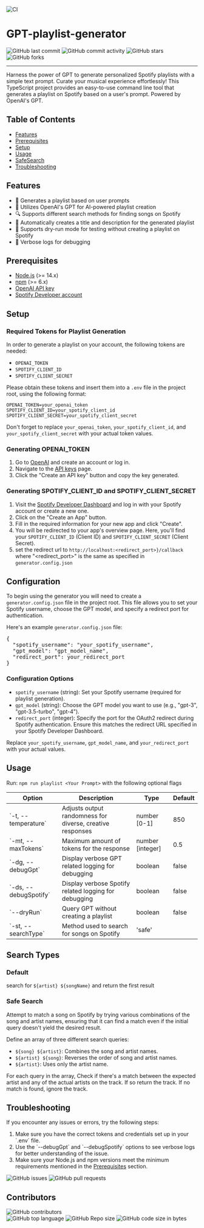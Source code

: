 
![CI](https://img.shields.io/github/actions/workflow/status/Ari-Kishon/GPT-playlist-generator/.github/workflows/build.yml?logo=github&style=for-the-badge)
# GPT-playlist-generator
![GitHub last commit](https://img.shields.io/github/last-commit/Ari-Kishon/GPT-playlist-generator?style=for-the-badge)
![GitHub commit activity](https://img.shields.io/github/commit-activity/m/Ari-Kishon/GPT-playlist-generator?style=for-the-badge)
![GitHub stars](https://img.shields.io/github/stars/Ari-Kishon/GPT-playlist-generator?style=for-the-badge)
![GitHub forks](https://img.shields.io/github/forks/Ari-Kishon/GPT-playlist-generator?style=for-the-badge)

---

Harness the power of GPT to generate personalized Spotify playlists with a simple text prompt. Curate your musical experience effortlessly!
This TypeScript project provides an easy-to-use command line tool that generates a playlist on Spotify based on a user's prompt. Powered by OpenAI's GPT.

## Table of Contents

- [Features](#features)
- [Prerequisites](#prerequisites)
- [Setup](#setup)
- [Usage](#usage)
- [SafeSearch](#safe-search)
- [Troubleshooting](#troubleshooting)
## Features

- 🎵 Generates a playlist based on user prompts
- 🧠 Utilizes OpenAI's GPT for AI-powered playlist creation
- 🔍 Supports different search methods for finding songs on Spotify
- 📝 Automatically creates a title and description for the generated playlist
- 🚀 Supports dry-run mode for testing without creating a playlist on Spotify
- 🐛 Verbose logs for debugging

## Prerequisites
- [Node.js](https://nodejs.org/) (>= 14.x)
- [npm](https://www.npmjs.com/) (>= 6.x)
- [OpenAI API key](https://beta.openai.com/signup/)
- [Spotify Developer account](https://developer.spotify.com/dashboard/applications)

## Setup
### **Required Tokens for Playlist Generation**

In order to generate a playlist on your account, the following tokens are needed:

- `OPENAI_TOKEN`
- `SPOTIFY_CLIENT_ID`
- `SPOTIFY_CLIENT_SECRET`

Please obtain these tokens and insert them into a `.env` file in the project root, using the following format:

```
OPENAI_TOKEN=your_openai_token
SPOTIFY_CLIENT_ID=your_spotify_client_id
SPOTIFY_CLIENT_SECRET=your_spotify_client_secret
```

Don't forget to replace `your_openai_token`, `your_spotify_client_id`, and `your_spotify_client_secret` with your actual token values.
### Generating **OPENAI_TOKEN**

1. Go to [OpenAI](https://beta.openai.com/signup/) and create an account or log in.
2. Navigate to the [API keys](https://beta.openai.com/account/api-keys) page.
3. Click the "Create an API key" button and copy the key generated.

### Generating **SPOTIFY_CLIENT_ID** and **SPOTIFY_CLIENT_SECRET**

1. Visit the [Spotify Developer Dashboard](https://developer.spotify.com/dashboard/applications) and log in with your Spotify account or create a new one.
2. Click on the "Create an App" button.
3. Fill in the required information for your new app and click "Create".
4. You will be redirected to your app's overview page. Here, you'll find your `SPOTIFY_CLIENT_ID` (Client ID) and `SPOTIFY_CLIENT_SECRET` (Client Secret).
5. set the redirect url to `http://localhost:<redirect_port>}/callback` where "<redirect_port>" is the same as specified in ``generator.config.json``

## Configuration

To begin using the generator you will need to create a `generator.config.json` file in the project root. This file allows you to set your Spotify username, choose the GPT model, and specify a redirect port for authentication.

Here's an example `generator.config.json` file:

<pre>
{
  "spotify_username": "your_spotify_username",
  "gpt_model": "gpt_model_name",
  "redirect_port": your_redirect_port
}
</pre>

### Configuration Options

- `spotify_username` (string): Set your Spotify username (required for playlist generation).
- `gpt_model` (string): Choose the GPT model you want to use (e.g., "gpt-3", "gpt-3.5-turbo", "gpt-4").
- `redirect_port` (integer): Specify the port for the OAuth2 redirect during Spotify authentication. Ensure this matches the redirect URL specified in your Spotify Developer Dashboard.

Replace `your_spotify_username`, `gpt_model_name`, and `your_redirect_port` with your actual values.
## Usage
Run: ``npm run playlist <Your Prompt>`` with the following optional flags

| Option                        | Description                                                                     | Type  | Default 
|-------------------------------|---------------------------------------------------------------------------------|----------|-------|
| \`-t, --temperature\`           | Adjusts output randomness for diverse, creative responses                       | number [0-1] | 850 |
| \`-mt, --maxTokens\`            | Maximum amount of tokens for the response                                       | number [integer] | 0.5 | 
| \`-dg, --debugGpt\`             | Display verbose GPT related logging for debugging                               | boolean | false |
| \`-ds, --debugSpotify\`         | Display verbose Spotify related logging for debugging                           | boolean | false |
| \`--dryRun\`                    | Query GPT without creating a playlist                                           | boolean | false |
| \`-st, --searchType\`           | Method used to search for songs on Spotify                                      | 'safe' | |

## Search Types
### Default 
search for `${artist} ${songName}` and return the first result
### Safe Search

Attempt to match a song on Spotify by trying various combinations of the song and artist names, ensuring that it can find a match even if the initial query doesn't yield the desired result.

Define an array of three different search queries:

- `${song} ${artist}`: Combines the song and artist names.
- `${artist} ${song}`: Reverses the order of song and artist names.
- `${artist}`: Uses only the artist name.

For each query in the array, Check if there's a match between the expected artist and any of the actual artists on the track. If so return the track.
If no match is found, ignore the track.



## Troubleshooting

If you encounter any issues or errors, try the following steps:

1. Make sure you have the correct tokens and credentials set up in your \`.env\` file.
2. Use the \`--debugGpt\` and \`--debugSpotify\` options to see verbose logs for better understanding of the issue.
3. Make sure your Node.js and npm versions meet the minimum requirements mentioned in the [Prerequisites](#prerequisites) section.

![GitHub issues](https://img.shields.io/github/issues/Ari-Kishon/GPT-playlist-generator?style=for-the-badge)
![GitHub pull requests](https://img.shields.io/github/issues-pr/Ari-Kishon/GPT-playlist-generator?style=for-the-badge)


## Contributors 
![GitHub contributors](https://img.shields.io/github/contributors/Ari-Kishon/GPT-playlist-generator?style=for-the-badge)  
![GitHub top language](https://img.shields.io/github/languages/top/Ari-Kishon/GPT-playlist-generator?style=for-the-badge)
![GitHub Repo size](https://img.shields.io/github/repo-size/Ari-Kishon/GPT-playlist-generator?style=for-the-badge)
![GitHub code size in bytes](https://img.shields.io/github/languages/code-size/Ari-Kishon/GPT-playlist-generator?style=for-the-badge)


